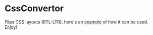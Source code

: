 CssConvertor
===============

Flips CSS layouts (RTL-LTR), 
here's an [example](http://n0ur.github.com/CssConvertor/) of how it can be used. Enjoy!